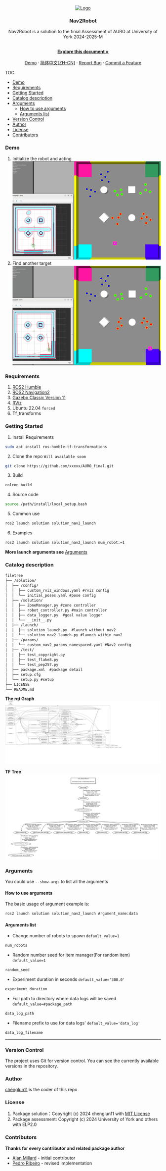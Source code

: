 <br />

<p align="center">
  <a href="https://github.com/chenglun11/AURO_final/">
    <img src="https://www.york.ac.uk/static/stable/img/logo.svg" alt="Logo" width="80" height="80">
  </a>

<h3 align="center">Nav2Robot </h3>
  <p align="center">Nav2Robot is a solution to the finial Assessment of AURO at University of York 2024-2025-M</p>
  <p align="center">
    <br />
    <a href="https://github.com/chenglun11/AURO_final/blob/main/README.md"><strong>Explore this document »</strong></a>
    <br />
    <br />
    <a href="#demo">Demo</a>
    ·
    <a href="https://github.com/chenglun11/AURO_final/blob/main/README_cn.md">简体中文[ZH-CN]</a>
    ·
    <a href="https://github.com/chenglun11/AURO_final/issues">Report Bug</a>
    ·
    <a href="https://github.com/chenglun11/AURO_final/issues">Commit a Feature</a>

</p>

</p>

TOC

- [Demo](#demo)
- [Requirements](#requirements)
- [Getting Started](#getting-started)
- [Catalog description](#catalog-description)
- [Arguments](#arguments)
  - [How to use arguments](#how-to-use-arguments)
  - [Arguments list](#arguments-list)
- [Version Control](#version-control)
- [Author](#author)
- [License](#license)
- [Contributors](#contributors)

### Demo

1. Initialize the robot and acting
   ![initgif](./imgs/init_and_pick.gif)
2. Find another target
   ![repick](./imgs/repick.gif)

### Requirements

1. [ROS2 Humble](https://docs.ros.org/en/humble/index.html)
2. [ROS2 Navigation2](https://docs.nav2.org/#)
3. [Gazebo Classic Version 11](https://gazebosim.org/home)
4. [RViz](http://wiki.ros.org/rviz)
5. Ubuntu 22.04 `forced`
6. Tf_transforms



### Getting Started

1. Install Requirements

```bash
sudo apt install ros-humble-tf-transformations
```

2. Clone the repo `Will available soom`

```bash
git clone https://github.com/xxxxx/AURO_final.git
```

3. Build

```bash
colcon build
```

4. Source code

```bash
source /path/install/local_setup.bash
```
5. Common use
``` bash
ros2 launch solution solution_nav2_launch
```
6. Examples
``` bash
ros2 launch solution solution_nav2_launch num_robot:=1
```

**More launch arguments see** [Arguments](#arguments)

### Catalog description

```
filetree 
├── /solution/
│  ├── /config/
│  │  ├── custom_rviz_windows.yaml #rviz config
│  │  └── initial_poses.yaml #pose config
│  ├── /solution/
│  │  ├── ZoneManager.py #zone controller
│  │  ├── robot_controller.py #main controller
│  │  ├── data_logger.py  #goal value logger
│  │  └── __init__.py
│  ├── /launch/
│  │  ├── solution_launch.py  #launch without nav2
│  │  └── solution_nav2_launch.py #launch within nav2
│  ├── /params/
│  │  └── custom_nav2_params_namespaced.yaml #Nav2 config
│  ├── /test/
│  │  ├── test_copyright.py
│  │  ├── test_flake8.py
│  │  └── test_pep257.py
│  ├── package.xml  #package detail
│  ├── setup.cfg
│  └── setup.py #setup
├── LICENSE
└── README.md 

```
**The rqt Graph**
![RQT](/imgs/rosgraph.svg)

**TF Tree**
![TF](/imgs/frames_2025-01-10_20.30.44.jpg)
### Arguments

You could use `--show-args` to list all the arguments
#### How to use arguments
The basic usage of argument example is:
```bash
ros2 launch solution solution_nav2_launch Argument_name:data
```

#### Arguments list

- Change number of robots to spawn `default_value=1`
```bash
num_robots 
```
- Random number seed for item manager(For random item) `default_value=1`
```bash
random_seed 
```
- Experiment duration in seconds `default_value='300.0'`
```bash
experiment_duration
```
- Full path to directory where data logs will be saved `default_value=#package_path`
```bash
data_log_path
```
- Filename prefix to use for data logs' `default_value='data_log'`
```bash
data_log_filename
```
---

### Version Control

The project uses Git for version control. You can see the currently available versions in the repository.

### Author

[chenglun11](https://github.com/chenglun11) is the coder of this repo

### License

1. Package solution：Copyright (c) 2024 chenglun11 with [MIT License](/LICENSE)
2. Package assessment: Copyright (c) 2024 University of York and others with ELP2.0

### Contributors

**Thanks for every contributor and related package author**

- [Alan Millard](https://github.com/alanmillard) - initial contributor
- [Pedro Ribeiro](https://github.com/pefribeiro) - revised implementation

